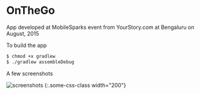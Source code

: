 # OnTheGo
App developed at MobileSparks event from YourStory.com at Bengaluru on August, 2015


To build the app

```sh
$ chmod +x gradlew
$ ./gradlew assembleDebug
```

A few screenshots

![screenshots](https://raw.githubusercontent.com/intrepidkarthi/OnTheGo/master/screenshots/Screenshot_2015-08-09-10-51-44.png ) {:.some-css-class width="200"}

